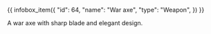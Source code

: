 {{ infobox_item({
	"id": 64,
	"name": "War axe",
	"type": "Weapon",
}) }}

A war axe with sharp blade and elegant design.